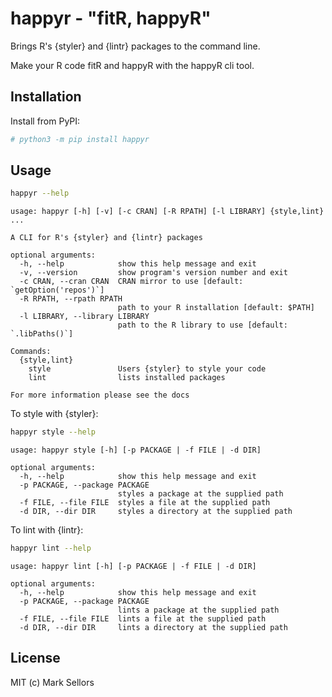 # happyr - "fitR, happyR"

Brings R's {styler} and {lintr} packages to the command line.

Make your R code fitR and happyR with the happyR cli tool.


## Installation

Install from PyPI:

```bash
# python3 -m pip install happyr
```


## Usage

```bash
happyr --help
```

```output
usage: happyr [-h] [-v] [-c CRAN] [-R RPATH] [-l LIBRARY] {style,lint} ...

A CLI for R's {styler} and {lintr} packages

optional arguments:
  -h, --help            show this help message and exit
  -v, --version         show program's version number and exit
  -c CRAN, --cran CRAN  CRAN mirror to use [default: `getOption('repos')`]
  -R RPATH, --rpath RPATH
                        path to your R installation [default: $PATH]
  -l LIBRARY, --library LIBRARY
                        path to the R library to use [default: `.libPaths()`]

Commands:
  {style,lint}
    style               Users {styler} to style your code
    lint                lists installed packages

For more information please see the docs
```

To style with {styler}:

```bash
happyr style --help
```

```output
usage: happyr style [-h] [-p PACKAGE | -f FILE | -d DIR]

optional arguments:
  -h, --help            show this help message and exit
  -p PACKAGE, --package PACKAGE
                        styles a package at the supplied path
  -f FILE, --file FILE  styles a file at the supplied path
  -d DIR, --dir DIR     styles a directory at the supplied path
```

To lint with {lintr}:

```bash
happyr lint --help
```

```output
usage: happyr lint [-h] [-p PACKAGE | -f FILE | -d DIR]

optional arguments:
  -h, --help            show this help message and exit
  -p PACKAGE, --package PACKAGE
                        lints a package at the supplied path
  -f FILE, --file FILE  lints a file at the supplied path
  -d DIR, --dir DIR     lints a directory at the supplied path
```



## License

MIT (c) Mark Sellors

